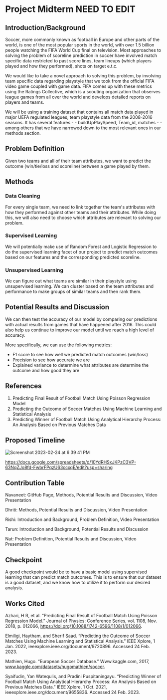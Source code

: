 # Project Midterm NEED TO EDIT

## Introduction/Background

Soccer, more commonly known as football in Europe and other parts of the world, is one of the most popular sports in the world, with over 1.5 billion people watching the FIFA World Cup final on television. Most approaches to solving the problem of scoreline prediction in soccer have involved match specific data restricted to past score lines, team lineups (which players played and how they performed), shots on target e.t.c. 

We would like to take a novel approach to solving this problem, by involving team specific data regarding playstyle that we took from the official FIFA video game coupled with game data. FIFA comes up with these metrics using the Ratings Collective, which is a scouting organization that observes league games from all over the world and develops detailed reports on players and teams. 

We will be using a training dataset that contains all match data played in major UEFA regulated leagues, team playstyle data from the 2008-2016 seasons. It has several features - - buildUpPlaySpeed, Team_id, matches - - among others that we have narrowed down to the most relevant ones in our methods section. 


## Problem Definition

Given two teams and all of their team attributes, we want to predict the outcome (win/tie/loss and scoreline) between a game played by them.

## Methods

### Data Cleaning
For every single team, we need to link together the team's attributes with how they performed against other teams and their attributes. While doing this, we will also need to choose which attributes are relevant to solving our problem. 
### Supervised Learning
We will potentially make use of Random Forest and Logistic Regression to do the supervised learning facet of our project to predict match outcomes based on our features and the corresponding predicted scoreline. 
### Unsupervised Learning
We can figure out what teams are similar in their playstyle using unsupervised learning. We can cluster based on the team attributes and performance to make groups of similar teams and then rank them. 

## Potential Results and Discussion

We can then test the accuracy of our model by comparing our predictions with actual results from games that have happened after 2016. This could also help us continue to improve our model until we reach a high level of accuracy. 

More specifically, we can use the following metrics:
- F1 score to see how well we predicted match outcomes (win/loss)
- Precision to see how accurate we are
- Explained variance to determine what attributes are determine the outcome and how good they are

## References

1. Predicting Final Result of Football Match Using Poisson Regression Model
2. Predicting the Outcome of Soccer Matches Using Machine Learning and Statistical Analysis
3. Predicting Winner of Football Match Using Analytical Hierarchy Process: An Analysis Based on Previous Matches Data

## Proposed Timeline

![Screenshot 2023-02-24 at 6 39 41 PM](https://github.gatech.edu/storage/user/46119/files/8380789a-3b14-48d8-abf5-ec3121f00273)

https://docs.google.com/spreadsheets/d/10YdRHSxJKPzC3VP-63NqZJo8fd-FwbrFPqzU63ccxqE/edit?usp=sharing

## Contribution Table

Navaneet: GitHub Page, Methods, Potential Results and Discussion, Video Presentation

Dhriti: Methods, Potential Results and Discussion, Video Presentation

Rishi: Introduction and Background, Problem Definition, Video Presentation

Tarun: Introduction and Background, Potential Results and Discussion

Nat: Problem Definition, Potential Results and Discussion, Video Presentation

## Checkpoint

A good checkpoint would be to have a basic model using supervised learning that can predict match outcomes. This is to ensure that our dataset is a good dataset, and we know how to utilize it to perform our desired analysis. 

## Works Cited

Azhari, H R, et al. “Predicting Final Result of Football Match Using Poisson Regression Model.” Journal of Physics: Conference Series, vol. 1108, Nov. 2018, p. 012066, https://doi.org/10.1088/1742-6596/1108/1/012066.


Elmiligi, Haytham, and Sherif Saad. “Predicting the Outcome of Soccer Matches Using Machine Learning and Statistical Analysis.” IEEE Xplore, 1 Jan. 2022, ieeexplore.ieee.org/document/9720896. Accessed 24 Feb. 2023.


Mathien, Hugo. “European Soccer Database.” Www.kaggle.com, 2017, www.kaggle.com/datasets/hugomathien/soccer.


Syaifudin, Yan Watequlis, and Pradini Puspitaningayu. “Predicting Winner of Football Match Using Analytical Hierarchy Process: An Analysis Based on Previous Matches Data.” IEEE Xplore, 1 Oct. 2021, ieeexplore.ieee.org/document/9655836. Accessed 24 Feb. 2023.
